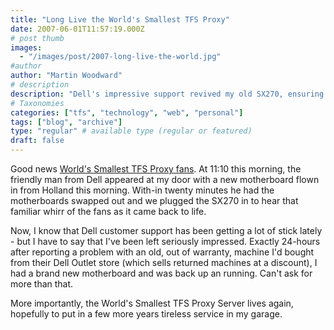 ```yaml
---
title: "Long Live the World's Smallest TFS Proxy"
date: 2007-06-01T11:57:19.000Z
# post thumb
images:
  - "/images/post/2007-long-live-the-world.jpg"
#author
author: "Martin Woodward"
# description
description: "Dell's impressive support revived my old SX270, ensuring the World's Smallest TFS Proxy Server continues its dedicated service."
# Taxonomies
categories: ["tfs", "technology", "web", "personal"]
tags: ["blog", "archive"]
type: "regular" # available type (regular or featured)
draft: false
---
```


Good news [World's Smallest TFS Proxy fans](http://www.woodwardweb.com/personal/000358.html#comments). At 11:10 this morning, the friendly man from Dell appeared at my door with a new motherboard flown in from Holland this morning. With-in twenty minutes he had the motherboards swapped out and we plugged the SX270 in to hear that familiar whirr of the fans as it came back to life.

Now, I know that Dell customer support has been getting a lot of stick lately - but I have to say that I've been left seriously impressed. Exactly 24-hours after reporting a problem with an old, out of warranty, machine I'd bought from their Dell Outlet store (which sells returned machines at a discount), I had a brand new motherboard and was back up an running. Can't ask for more than that.

More importantly, the World's Smallest TFS Proxy Server lives again, hopefully to put in a few more years tireless service in my garage.
